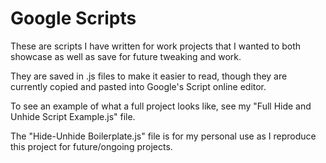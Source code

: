 # Google Scripts

These are scripts I have written for work projects that I wanted to both showcase as well as save for future tweaking and work.

They are saved in .js files to make it easier to read, though they are currently copied and pasted into Google's Script online editor.

To see an example of what a full project looks like, see my "Full Hide and Unhide Script Example.js" file.

The "Hide-Unhide Boilerplate.js" file is for my personal use as I reproduce this project for future/ongoing projects.